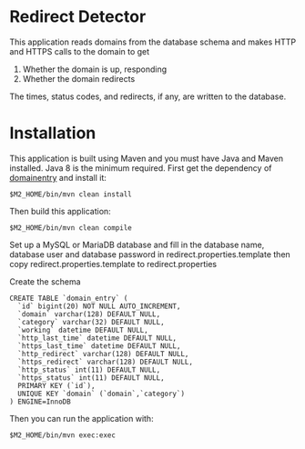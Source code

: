 # Redirect Detector
This application reads domains from the database schema and makes HTTP and HTTPS calls to the domain to get

1. Whether the domain is up, responding
2. Whether the domain redirects

The times, status codes, and redirects, if any, are written to the database.

# Installation

This application is built using Maven and you must have Java and Maven installed. Java 8 is the minimum required.
First get the dependency of [domainentry](https://github.com/crazyguyonabike/domainentry.git) and install it:

`$M2_HOME/bin/mvn clean install`

Then build this application:

`$M2_HOME/bin/mvn clean compile`

Set up a MySQL or MariaDB database and fill in the database name, database user and database password in redirect.properties.template
then copy redirect.properties.template to redirect.properties

Create the schema

```
CREATE TABLE `domain_entry` (
  `id` bigint(20) NOT NULL AUTO_INCREMENT,
  `domain` varchar(128) DEFAULT NULL,
  `category` varchar(32) DEFAULT NULL,
  `working` datetime DEFAULT NULL,
  `http_last_time` datetime DEFAULT NULL,
  `https_last_time` datetime DEFAULT NULL,
  `http_redirect` varchar(128) DEFAULT NULL,
  `https_redirect` varchar(128) DEFAULT NULL,
  `http_status` int(11) DEFAULT NULL,
  `https_status` int(11) DEFAULT NULL,
  PRIMARY KEY (`id`),
  UNIQUE KEY `domain` (`domain`,`category`)
) ENGINE=InnoDB
```

Then you can run the application with:

`$M2_HOME/bin/mvn exec:exec`

